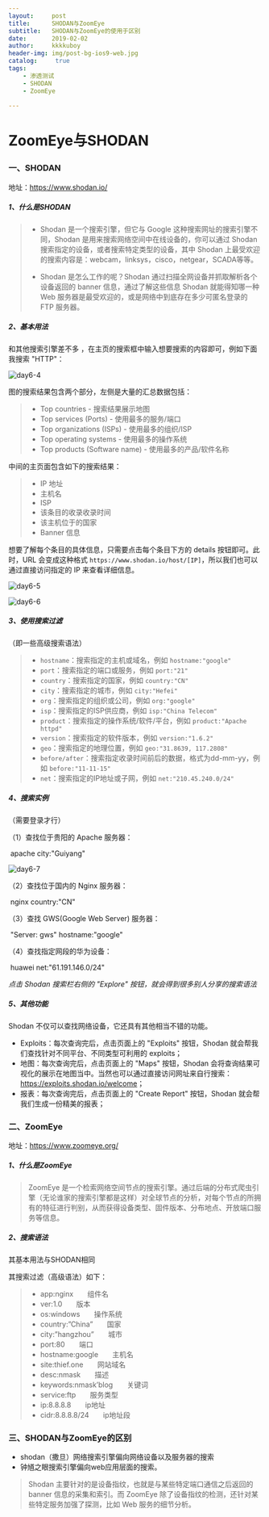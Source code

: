 ```yaml
---
layout:     post
title:      SHODAN与ZoomEye
subtitle:   SHODAN与ZoomEye的使用于区别
date:       2019-02-02
author:     kkkkuboy
header-img: img/post-bg-ios9-web.jpg
catalog: 	 true
tags:
    - 渗透测试
    - SHODAN
    - ZoomEye
    
---
```

# ZoomEye与SHODAN

### 一、SHODAN

地址：<https://www.shodan.io/>

##### 1、什么是SHODAN

> - Shodan 是一个搜索引擎，但它与 Google 这种搜索网址的搜索引擎不同，Shodan 是用来搜索网络空间中在线设备的，你可以通过 Shodan 搜索指定的设备，或者搜索特定类型的设备，其中 Shodan 上最受欢迎的搜索内容是：webcam，linksys，cisco，netgear，SCADA等等。
>
> - Shodan 是怎么工作的呢？Shodan 通过扫描全网设备并抓取解析各个设备返回的 banner 信息，通过了解这些信息 Shodan 就能得知哪一种 Web 服务器是最受欢迎的，或是网络中到底存在多少可匿名登录的 FTP 服务器。



##### 2、基本用法

和其他搜索引擎差不多 ，在主页的搜索框中输入想要搜索的内容即可，例如下面我搜索 "HTTP"：

![day6-4](https://github.com/kukksaku/kukksaku.github.io/blob/master/img/day6-4.JPG?raw=true)

图的搜索结果包含两个部分，左侧是大量的汇总数据包括：

> - Top countries - 搜索结果展示地图
> - Top services (Ports) - 使用最多的服务/端口
> - Top organizations (ISPs) - 使用最多的组织/ISP
> - Top operating systems - 使用最多的操作系统
> - Top products (Software name) - 使用最多的产品/软件名称

中间的主页面包含如下的搜索结果：

> - IP 地址
> - 主机名
> - ISP
> - 该条目的收录收录时间
> - 该主机位于的国家
> - Banner 信息

想要了解每个条目的具体信息，只需要点击每个条目下方的 details 按钮即可。此时，URL 会变成这种格式 `https://www.shodan.io/host/[IP]`，所以我们也可以通过直接访问指定的 IP 来查看详细信息。

![day6-5](https://github.com/kukksaku/kukksaku.github.io/blob/master/img/day6-5.JPG?raw=true)

![day6-6](https://github.com/kukksaku/kukksaku.github.io/blob/master/img/day6-6.JPG?raw=true)



##### 3、使用搜索过滤

（即一些高级搜索语法）

> - `hostname`：搜索指定的主机或域名，例如 `hostname:"google"`
> - `port`：搜索指定的端口或服务，例如 `port:"21"`
> - `country`：搜索指定的国家，例如 `country:"CN"`
> - `city`：搜索指定的城市，例如 `city:"Hefei"`
> - `org`：搜索指定的组织或公司，例如 `org:"google"`
> - `isp`：搜索指定的ISP供应商，例如 `isp:"China Telecom"`
> - `product`：搜索指定的操作系统/软件/平台，例如 `product:"Apache httpd"`
> - `version`：搜索指定的软件版本，例如 `version:"1.6.2"`
> - `geo`：搜索指定的地理位置，例如 `geo:"31.8639, 117.2808"`
> - `before/after`：搜索指定收录时间前后的数据，格式为dd-mm-yy，例如 `before:"11-11-15"`
> - `net`：搜索指定的IP地址或子网，例如 `net:"210.45.240.0/24"`



##### 4、搜索实例

（需要登录才行）

（1）查找位于贵阳的 Apache 服务器：

​               apache city:"Guiyang"

![day6-7](https://github.com/kukksaku/kukksaku.github.io/blob/master/img/day6-7.JPG?raw=true)

（2）查找位于国内的 Nginx 服务器：

​                nginx country:"CN"

（3）查找 GWS(Google Web Server) 服务器：

​                "Server: gws" hostname:"google"

（4）查找指定网段的华为设备：

​                 huawei net:"61.191.146.0/24"  



*点击 Shodan 搜索栏右侧的 "Explore" 按钮，就会得到很多别人分享的搜索语法*



##### 5、其他功能

Shodan 不仅可以查找网络设备，它还具有其他相当不错的功能。

- Exploits：每次查询完后，点击页面上的 "Exploits" 按钮，Shodan 就会帮我们查找针对不同平台、不同类型可利用的 exploits；
- 地图：每次查询完后，点击页面上的 "Maps" 按钮，Shodan 会将查询结果可视化的展示在地图当中。当然也可以通过直接访问网址来自行搜索：<https://exploits.shodan.io/welcome>；
- 报表：每次查询完后，点击页面上的 "Create Report" 按钮，Shodan 就会帮我们生成一份精美的报表；



### 二、ZoomEye

地址：<https://www.zoomeye.org/>

##### 1、什么是ZoomEye

> ZoomEye 是一个检索网络空间节点的搜索引擎。通过后端的分布式爬虫引擎（无论谁家的搜索引擎都是这样）对全球节点的分析，对每个节点的所拥有的特征进行判别，从而获得设备类型、固件版本、分布地点、开放端口服务等信息。

##### 2、搜索语法

其基本用法与SHODAN相同

其搜索过滤（高级语法）如下：

> - app:nginx　　组件名
> - ver:1.0　　版本
> - os:windows　　操作系统
> - country:”China”　　国家
> - city:”hangzhou”　　城市
> - port:80　　端口
> - hostname:google　　主机名
> - site:thief.one　　网站域名
> - desc:nmask　　描述
> - keywords:nmask’blog　　关键词
> - service:ftp　　服务类型
> - ip:8.8.8.8　　ip地址
> - cidr:8.8.8.8/24　　ip地址段

### 三、SHODAN与ZoomEye的区别

- shodan（撒旦）网络搜索引擎偏向网络设备以及服务器的搜索
- 钟馗之眼搜索引擎偏向web应用层面的搜索。

> Shodan 主要针对的是设备指纹，也就是与某些特定端口通信之后返回的 banner 信息的采集和索引。而 ZoomEye 除了设备指纹的检测，还针对某些特定服务加强了探测，比如 Web 服务的细节分析。